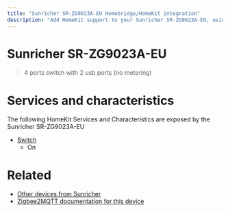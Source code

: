 ```yaml
---
title: "Sunricher SR-ZG9023A-EU Homebridge/HomeKit integration"
description: "Add HomeKit support to your Sunricher SR-ZG9023A-EU, using Homebridge, Zigbee2MQTT and homebridge-z2m."
---
```

<!---
This file has been GENERATED using src/docgen/docgen.ts
DO NOT EDIT THIS FILE MANUALLY!
-->
# Sunricher SR-ZG9023A-EU
> 4 ports switch with 2 usb ports (no metering)


# Services and characteristics
The following HomeKit Services and Characteristics are exposed by
the Sunricher SR-ZG9023A-EU

* [Switch](../../switch.md)
  * On


# Related
* [Other devices from Sunricher](../index.md#sunricher)
* [Zigbee2MQTT documentation for this device](https://www.zigbee2mqtt.io/devices/SR-ZG9023A-EU.html)